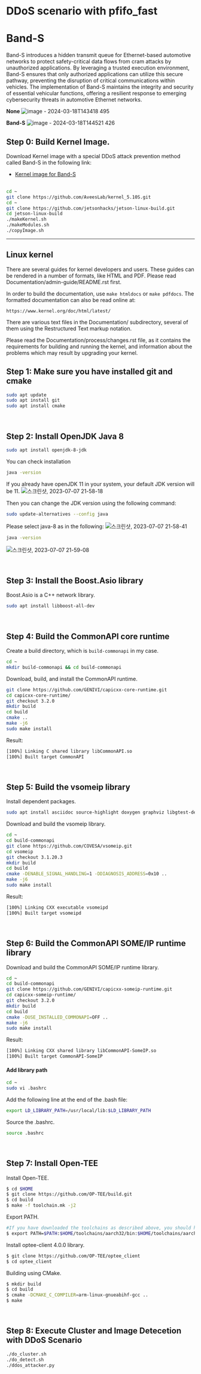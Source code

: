 # DDoS scenario with pfifo_fast<br>

# Band-S
Band-S introduces a hidden transmit queue for Ethernet-based automotive networks to protect safety-critical data flows from cram attacks by unauthorized applications. By leveraging a trusted execution environment, Band-S ensures that only authorized applications can utilize this secure pathway, preventing the disruption of critical communications within vehicles. The implementation of Band-S maintains the integrity and security of essential vehicular functions, offering a resilient response to emerging cybersecurity threats in automotive Ethernet networks.

**None**
![image - 2024-03-18T143418 495](https://github.com/AveesLab/sea-me-hackathon-2023/assets/96398568/ecf120d5-66ba-4a16-8fd1-1d07e38f6690)

**Band-S**
![image - 2024-03-18T144521 426](https://github.com/AveesLab/sea-me-hackathon-2023/assets/96398568/909cf771-f3a1-40eb-9133-d07a1774a11f)

## Step 0: Build Kernel Image.
Download Kernel image with a special DDoS attack prevention method called Band-S in the following link:

- [Kernel image for Band-S](https://drive.google.com/file/d/17Vl1ioiYpwLqrPkZHlYN3G_411WA5r_Z/view?usp=sharing)<br><br>

```bash
cd ~
git clone https://github.com/AveesLab/kernel_5.10S.git
cd ~
git clone https://github.com/jetsonhacks/jetson-linux-build.git
cd jetson-linux-build
./makeKernel.sh
./makeModules.sh
./copyImage.sh
```

---
Linux kernel
---

There are several guides for kernel developers and users. These guides can
be rendered in a number of formats, like HTML and PDF. Please read
Documentation/admin-guide/README.rst first.

In order to build the documentation, use ``make htmldocs`` or
``make pdfdocs``.  The formatted documentation can also be read online at:

    https://www.kernel.org/doc/html/latest/

There are various text files in the Documentation/ subdirectory,
several of them using the Restructured Text markup notation.

Please read the Documentation/process/changes.rst file, as it contains the
requirements for building and running the kernel, and information about
the problems which may result by upgrading your kernel.


## Step 1: Make sure you have installed git and cmake
```bash
sudo apt update
sudo apt install git
sudo apt install cmake
```

<br/>

## Step 2: Install OpenJDK Java 8
```bash
sudo apt install openjdk-8-jdk
```

You can check installation

```bash
java -version
```

If you already have openJDK 11 in your system, your default JDK version will be 11.
![스크린샷, 2023-07-07 21-58-18](https://github.com/AveesLab/sea-me-hackathon-2023/assets/96398568/49d28f85-6f4f-4ca6-a971-abfa95dd7f68)

Then you can change the JDK version using the following command:

```bash
sudo update-alternatives --config java
```

Please select java-8 as in the following: 
![스크린샷, 2023-07-07 21-58-41](https://github.com/AveesLab/sea-me-hackathon-2023/assets/96398568/130277ce-b1bd-4c0c-8375-8a877ab1c869)
```bash
java -version
```
![스크린샷, 2023-07-07 21-59-08](https://github.com/AveesLab/sea-me-hackathon-2023/assets/96398568/f3c6b169-3de6-4bba-83ba-087a9e92da07)


<br/>

## Step 3: Install the Boost.Asio library
Boost.Asio is a C++ network library.
```bash
sudo apt install libboost-all-dev
```

<br/>

## Step 4: Build the CommonAPI core runtime

Create a build directory, which is `build-commonapi` in my case.

```bash
cd ~
mkdir build-commonapi && cd build-commonapi
```

Download, build, and install the CommonAPI runtime.

```bash
git clone https://github.com/GENIVI/capicxx-core-runtime.git
cd capicxx-core-runtime/
git checkout 3.2.0
mkdir build
cd build
cmake ..
make -j6
sudo make install
```

Result:

```bash
[100%] Linking C shared library libCommonAPI.so
[100%] Built target CommonAPI
```

<br/>

## Step 5: Build the vsomeip library

Install dependent packages.
```bash
sudo apt install asciidoc source-highlight doxygen graphviz libgtest-dev
```
Download and build the vsomeip library.

```bash
cd ~
cd build-commonapi
git clone https://github.com/COVESA/vsomeip.git
cd vsomeip
git checkout 3.1.20.3
mkdir build
cd build
cmake -DENABLE_SIGNAL_HANDLING=1 -DDIAGNOSIS_ADDRESS=0x10 ..
make -j6
sudo make install
```


Result:

```bash
[100%] Linking CXX executable vsomeipd
[100%] Built target vsomeipd
```

<br/>

## Step 6: Build the CommonAPI SOME/IP runtime library

Download and build the CommonAPI SOME/IP runtime library.

```bash
cd ~
cd build-commonapi
git clone https://github.com/GENIVI/capicxx-someip-runtime.git
cd capicxx-someip-runtime/
git checkout 3.2.0
mkdir build
cd build
cmake -DUSE_INSTALLED_COMMONAPI=OFF ..
make -j6
sudo make install

```

Result:

```bash
[100%] Linking CXX shared library libCommonAPI-SomeIP.so
[100%] Built target CommonAPI-SomeIP
```

#### Add library path
```bash
cd ~
sudo vi .bashrc
```
Add the following line at the end of the .bash file:
```bash
export LD_LIBRARY_PATH=/usr/local/lib:$LD_LIBRARY_PATH
```

Source the .bashrc.

```bash
source .bashrc
```
<br/>



## Step 7: Install Open-TEE

Install Open-TEE.
```bash
$ cd $HOME
$ git clone https://github.com/OP-TEE/build.git
$ cd build
$ make -f toolchain.mk -j2
```

Export PATH.
```bash
#If you have downloaded the toolchains as described above, you should have them at $HOME/toolchains/{aarch32/aarch64}, so now we just need to export the paths and then you are ready to starting compiling OP-TEE components.
$ export PATH=$PATH:$HOME/toolchains/aarch32/bin:$HOME/toolchains/aarch64/bin
```

Install optee-client 4.0.0 library.
```bash
$ git clone https://github.com/OP-TEE/optee_client
$ cd optee_client
```

Building using CMake.
```bash
$ mkdir build
$ cd build
$ cmake -DCMAKE_C_COMPILER=arm-linux-gnueabihf-gcc ..
$ make
```


<br/>

## Step 8: Execute Cluster and Image Detecetion with DDoS Scenario

```bash
./do_cluster.sh
./do_detect.sh
./ddos_attacker.py
```
